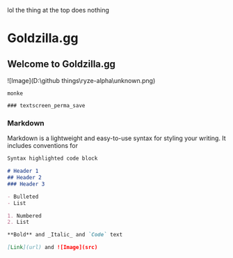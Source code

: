 lol the thing at the top does nothing
# Goldzilla.gg
## Welcome to Goldzilla.gg

![Image](D:\github things\ryze-alpha\unknown.png)

```
monke

### textscreen_perma_save
```




### Markdown

Markdown is a lightweight and easy-to-use syntax for styling your writing. It includes conventions for

```markdown
Syntax highlighted code block

# Header 1
## Header 2
### Header 3

- Bulleted
- List

1. Numbered
2. List

**Bold** and _Italic_ and `Code` text

[Link](url) and ![Image](src)
```
